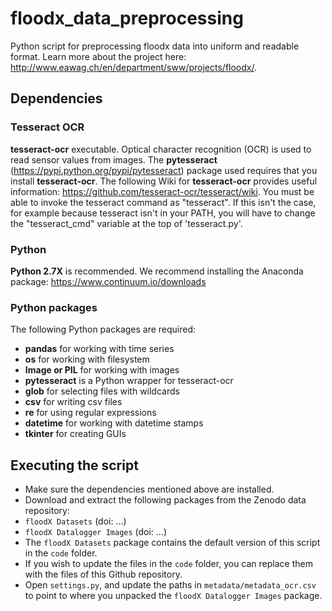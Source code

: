 # floodx_data_preprocessing
Python script for preprocessing floodx data into uniform and readable format. Learn more about the project here: http://www.eawag.ch/en/department/sww/projects/floodx/.

## Dependencies
### Tesseract OCR
**tesseract-ocr** executable. Optical character recognition (OCR) is used to read sensor values from images. The **pytesseract** (https://pypi.python.org/pypi/pytesseract) package used requires that you install **tesseract-ocr**. The following Wiki for  **tesseract-ocr** provides useful information: https://github.com/tesseract-ocr/tesseract/wiki. You must be able to invoke the tesseract command as "tesseract". If this isn't the case, for example because tesseract isn't in your PATH, you will have to change the "tesseract_cmd" variable at the top of 'tesseract.py'.
### Python
**Python 2.7X** is recommended. We recommend installing the Anaconda package: https://www.continuum.io/downloads
### Python packages
The following Python packages are required:
 - **pandas** for working with time series
 - **os** for working with filesystem
 - **Image or PIL** for working with images
 - **pytesseract** is a Python wrapper for tesseract-ocr
 - **glob** for selecting files with wildcards
 - **csv** for writing csv files
 - **re** for using regular expressions
 - **datetime** for working with datetime stamps
 - **tkinter** for creating GUIs
  
## Executing the script
 - Make sure the dependencies mentioned above are installed. 
 - Download and extract the following packages from the Zenodo data repository:
  - `floodX Datasets` (doi: ...)
  - `floodX Datalogger Images` (doi: ...)
 - The `floodX Datasets` package contains the default version of this script in the `code` folder.
 - If you wish to update the files in the `code` folder, you can replace them with the files of this Github repository.
 - Open `settings.py`, and update the paths in `metadata/metadata_ocr.csv` to point to where you unpacked the `floodX Datalogger Images` package.
